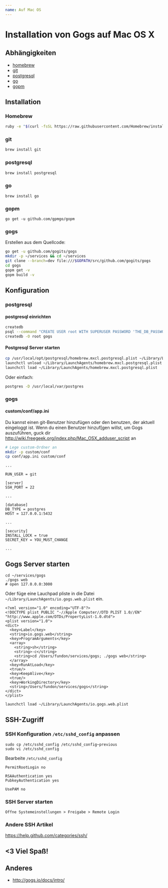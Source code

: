 ```yaml
---
name: Auf Mac OS
---
```


# Installation von Gogs auf Mac OS X

> 

## Abhängigkeiten

* [homebrew][]
* [git][]
* [postgresql][]
* [go][]
* [gopm][]

## Installation

### Homebrew

```sh
ruby -e "$(curl -fsSL https://raw.githubusercontent.com/Homebrew/install/master/install)"
```

### git

```sh
brew install git
```

### postgresql

```sh
brew install postgresql
```

### go

```
brew install go
```

### gopm

```
go get -u github.com/gpmgo/gopm
```

### gogs
Erstellen aus dem Quellcode:

```sh
go get -u github.com/gogits/gogs
mkdir -p ~/services && cd ~/services
git clone --branch=dev file:///$GOPATH/src/github.com/gogits/gogs
cd gogs
gopm get -v
gopm build -v
```

## Konfiguration

### postgresql

#### postgresql einrichten
```sh
createdb
psql --command "CREATE USER root WITH SUPERUSER PASSWORD 'THE_DB_PASSWORD';"
createdb -O root gogs
```

#### Postgresql Server starten

```sh
cp /usr/local/opt/postgresql/homebrew.mxcl.postgresql.plist ~/Library/LaunchAgents/
launchctl unload ~/Library/LaunchAgents/homebrew.mxcl.postgresql.plist
launchctl load ~/Library/LaunchAgents/homebrew.mxcl.postgresql.plist
```

Oder einfach:

```sh
postgres -D /usr/local/var/postgres
```

### gogs

#### custom/conf/app.ini

Du kannst einen git-Benutzer hinzufügen oder den benutzen, der aktuell eingeloggt ist.
Wenn du einen Benutzer hinzuf[gen willst, um Gogs auszuführen, guck dir http://wiki.freegeek.org/index.php/Mac_OSX_adduser_script an

```sh
# Lege custom-Ordner an
mkdir -p custom/conf
cp conf/app.ini custom/conf
```


```
...

RUN_USER = git

[server]
SSH_PORT = 22

...

[database]
DB_TYPE = postgres
HOST = 127.0.0.1:5432

...

[security]
INSTALL_LOCK = true
SECRET_KEY = YOU_MUST_CHANGE

...
```

## Gogs Server starten

```
cd ~/services/gogs
./gogs web
# open 127.0.0.0:3000
```

Oder füge eine Lauchpad pliste in die Datei `~/Library/LaunchAgents/io.gogs.web.plist` ein.

```
<?xml version="1.0" encoding="UTF-8"?>
<!DOCTYPE plist PUBLIC "-//Apple Computer//DTD PLIST 1.0//EN" "http://www.apple.com/DTDs/PropertyList-1.0.dtd">
<plist version="1.0">
<dict>
  <key>Label</key>
  <string>io.gogs.web</string>
  <key>ProgramArguments</key>
  <array>
    <string>sh</string>
    <string>-c</string>
    <string>cd /Users/fundon/services/gogs; ./gogs web</string>
  </array>
  <key>RunAtLoad</key>
  <true/>
  <key>KeepAlive</key>
  <true/>
  <key>WorkingDirectory</key>
  <string>/Users/fundon/services/gogs</string>
</dict>
</plist>
```

```sh
launchctl load ~/Library/LaunchAgents/io.gogs.web.plist
```

## SSH-Zugriff

### SSH Konfiguration `/etc/sshd_config` anpassen

```
sudo cp /etc/sshd_config /etc/sshd_config~previous
sudo vi /etc/sshd_config
```

Bearbeite `/etc/sshd_config`

```
PermitRootLogin no

RSAAuthentication yes
PubkeyAuthentication yes

UsePAM no
```

### SSH Server starten

```
Öffne Systemeinstellungen > Freigabe > Remote Login
```

### Andere SSH Artikel

https://help.github.com/categories/ssh/

## <3 Viel Spaß!

## Anderes

* http://gogs.io/docs/intro/

[Homebrew]: http://brew.sh
[git]: http://git-scm.com
[postgresql]: http://www.postgresql.org
[gogs]: http://gogs.io
[gopm]: http://gopm.io
[go]: http://golang.org

